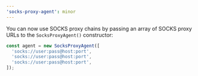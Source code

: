 ```yaml
---
'socks-proxy-agent': minor
---
```


You can now use SOCKS proxy chains by passing an array of SOCKS proxy URLs to the `SocksProxyAgent()` constructor:

```ts
const agent = new SocksProxyAgent([
  'socks://user:pass@host:port',
  'socks://user:pass@host:port',
  'socks://user:pass@host:port',
]);
```
